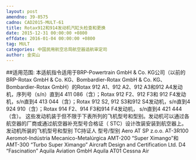 ```yaml
---
layout: post
amendno: 39-8575
cadno: CAD2015-MULT-61
title: Rotax912和914发动机汽缸头检查和更换
date: 2015-12-31 00:00:00 +0800
effdate: 2016-01-04 00:00:00 +0800
tag: MULT
categories: 中国民用航空总局航空器适航审定司
author: 金奕山
---
```


##适用范围:
本适航指令适用于BRP-Powertrain GmbH & Co. KG公司（以前的 BRP-Rotax GmbH & Co. KG、Bombardier-Rotax GmbH & Co. KG、 Bombardier-Rotax GmbH）的Rotax 912 A1、912 A2、912 A3和912 A4发动机，序列号（s/n）直到4 411 086（含）；Rotax 912 F2、912 F3和 912 F4发动机，s/n直到4 413 044（含）；Rotax 912 S2, 912 S3和912 S4发动机，s/n直到4 924 910（含）；Rotax 914 F2、914 F3和914 F4发动机， s/n直到4 421 444（含）。
这些发动机装于但不限于下表所列的飞机型号和型别。发动机可以通过各航空器的厂商或通过航空器补充型号合格证（ STC）设计改装安装到航空器上。
发动机所装的飞机型号和型别
TC持证人 型号/型别
Aero AT SP z.o.o.  AT-3R100
Aeromot-Indústria Mecanico-Metalúrgica  AMT-200 “Super Ximango”和 AMT-300 “Turbo Super Ximango”
Aircraft Design and Certification Ltd.  D4 “Fascination”
Aquila Aviation GmbH  Aquila AT01
Cessna Air

